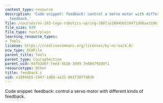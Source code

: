 ```yaml
---
content_type: resource
description: 'Code snippet: feedback: control a servo motor with different kinds of
  feedback.'
file: /courses/es-293-lego-robotics-spring-2007/e1894bb519471d89aa31061f30ffd036_feedback.c
file_size: 929
file_type: text/plain
learning_resource_types:
- Tools
license: https://creativecommons.org/licenses/by-nc-sa/4.0/
ocw_type: OCWFile
parent_title: Tools
parent_type: CourseSection
parent_uid: 64fb3db7-fee4-5b1b-3d49-7e084793d0f1
resourcetype: Other
title: feedback.c
uid: e1894bb5-1947-1d89-aa31-061f30ffd036
---
```

Code snippet: feedback: control a servo motor with different kinds of feedback.